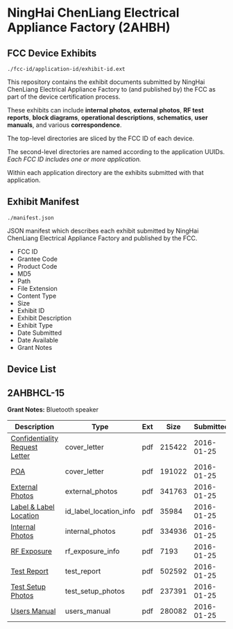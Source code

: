 # NingHai ChenLiang Electrical Appliance Factory (2AHBH)
## FCC Device Exhibits

```
./fcc-id/application-id/exhibit-id.ext
```

This repository contains the exhibit documents submitted by NingHai ChenLiang Electrical Appliance Factory to (and published by) the FCC as part of the device certification process.

These exhibits can include **internal photos**, **external photos**, **RF test reports**, **block diagrams**, **operational descriptions**, **schematics**, **user manuals**, and various **correspondence**.

The top-level directories are sliced by the FCC ID of each device.

The second-level directories are named according to the application UUIDs. *Each FCC ID includes one or more application.*

Within each application directory are the exhibits submitted with that application. 

## Exhibit Manifest

```
./manifest.json
```

JSON manifest which describes each exhibit submitted by NingHai ChenLiang Electrical Appliance Factory and published by the FCC.

- FCC ID
- Grantee Code
- Product Code
- MD5
- Path
- File Extension
- Content Type
- Size
- Exhibit ID
- Exhibit Description
- Exhibit Type
- Date Submitted
- Date Available
- Grant Notes

## Device List
## 2AHBHCL-15
**Grant Notes:** Bluetooth speaker

| Description | Type | Ext | Size | Submitted | Available |
| ----------- | ---- | --- | ---- | --------- | --------- |
| [Confidentiality Request Letter](2AHBHCL-15/660837116cf332dde1200a89a45dd635/2883463.pdf) | cover_letter | pdf | 215422 | 2016-01-25 | 2016-01-25 |
| [POA](2AHBHCL-15/660837116cf332dde1200a89a45dd635/2883464.pdf) | cover_letter | pdf | 191022 | 2016-01-25 | 2016-01-25 |
| [External Photos](2AHBHCL-15/660837116cf332dde1200a89a45dd635/2883460.pdf) | external_photos | pdf | 341763 | 2016-01-25 | 2016-01-25 |
| [Label & Label Location](2AHBHCL-15/660837116cf332dde1200a89a45dd635/2883462.pdf) | id_label_location_info | pdf | 35984 | 2016-01-25 | 2016-01-25 |
| [Internal Photos](2AHBHCL-15/660837116cf332dde1200a89a45dd635/2883461.pdf) | internal_photos | pdf | 334936 | 2016-01-25 | 2016-01-25 |
| [RF Exposure](2AHBHCL-15/660837116cf332dde1200a89a45dd635/2883465.pdf) | rf_exposure_info | pdf | 7193 | 2016-01-25 | 2016-01-25 |
| [Test Report](2AHBHCL-15/660837116cf332dde1200a89a45dd635/2883466.pdf) | test_report | pdf | 502592 | 2016-01-25 | 2016-01-25 |
| [Test Setup Photos](2AHBHCL-15/660837116cf332dde1200a89a45dd635/2883467.pdf) | test_setup_photos | pdf | 237391 | 2016-01-25 | 2016-01-25 |
| [Users Manual](2AHBHCL-15/660837116cf332dde1200a89a45dd635/2883468.pdf) | users_manual | pdf | 280082 | 2016-01-25 | 2016-01-25 |
